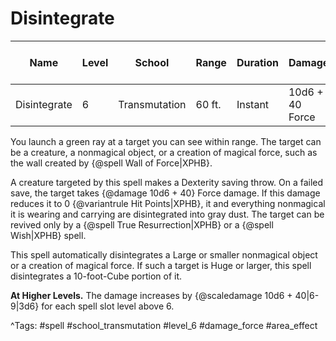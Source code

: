 # Disintegrate

| Name | Level | School | Range | Duration | Damage | Save DC & Type |
|------|-------|--------|-------|----------|--------|----------------|
| Disintegrate | 6 | Transmutation | 60 ft. | Instant | 10d6 + 40 Force | - |

You launch a green ray at a target you can see within range. The target can be a creature, a nonmagical object, or a creation of magical force, such as the wall created by {@spell Wall of Force|XPHB}.

A creature targeted by this spell makes a Dexterity saving throw. On a failed save, the target takes {@damage 10d6 + 40} Force damage. If this damage reduces it to 0 {@variantrule Hit Points|XPHB}, it and everything nonmagical it is wearing and carrying are disintegrated into gray dust. The target can be revived only by a {@spell True Resurrection|XPHB} or a {@spell Wish|XPHB} spell.

This spell automatically disintegrates a Large or smaller nonmagical object or a creation of magical force. If such a target is Huge or larger, this spell disintegrates a 10-foot-Cube portion of it.

**At Higher Levels.** The damage increases by {@scaledamage 10d6 + 40|6-9|3d6} for each spell slot level above 6.

^Tags: #spell #school_transmutation #level_6 #damage_force #area_effect